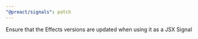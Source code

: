 ```yaml
---
"@preact/signals": patch
---
```


Ensure that the Effects versions are updated when using it as a JSX Signal

